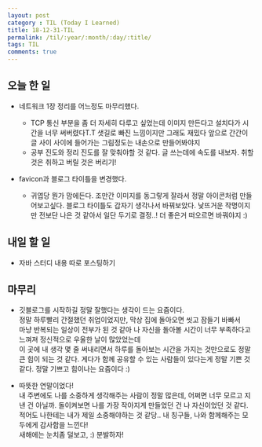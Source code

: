 ```yaml
---
layout: post
category : TIL (Today I Learned)
title: 18-12-31-TIL
permalink: /til/:year/:month/:day/:title/
tags: TIL
comments: true
---
```


## 오늘 한 일
- 네트워크 1장 정리를 어느정도 마무리했다. 
    - TCP 통신 부분을 좀 더 자세히 다루고 싶었는데 이미지 만든다고 설치다가 시간을 너무 써버렸다T.T 
    샛길로 빠진 느낌이지만 그래도 재밌다 앞으로 간간이 글 사이 사이에 들어가는 그림정도는 내손으로 만들어봐야지  
    - 공부 진도와 정리 진도를 잘 맞춰야할 것 같다. 글 쓰는데에 속도를 내보자. 취할 것은 취하고 버릴 것은 버리기!

- favicon과 블로그 타이틀을 변경했다.
    - 귀엽당 뭔가 맘에든다. 조만간 이미지를 동그랗게 잘라서 정말 아이콘처럼 만들어보고싶다.
    블로그 타이틀도 갑자기 생각나서 바꿔보았다. 낯뜨거운 작명이지만 전보단 나은 것 같아서 일단 두기로 결정..! 
    더 좋은거 떠오르면 바꿔야지 :)  
        
## 내일 할 일
- 자바 스터디 내용 따로 포스팅하기     
     
    
## 마무리
- 깃블로그를 시작하길 정말 잘했다는 생각이 드는 요즘이다.       
정말 하루빨리 간절했던 취업이었지만, 막상 집에 돌아오면 씻고 잠들기 바빠서  
마냥 반복되는 일상이 전부가 된 것 같아 나 자신을 돌아볼 시간이 너무 부족하다고 느껴져 정신적으로 우울한 날이 많았었는데   
이 곳에 내 생각 몇 줄 써내리면서 하루를 돌아보는 시간을 가지는 것만으로도 정말 큰 힘이 되는 것 같다.
게다가 함께 공유할 수 있는 사람들이 있다는게 정말 기쁜 것 같다. 정말 기쁘고 힘이나는 요즘이다 :) 

- 따뜻한 연말이었다!  
내 주변에도 나를 소중하게 생각해주는 사람이 정말 많은데, 어쩌면 너무 모르고 지낸 건 아닐까.
돌이켜보면 나를 가장 작아지게 만들었던 건 나 자신이었던 것 같다. 
적어도 나한테는 내가 제일 소중해야하는 것 같당.. 내 칭구들, 나와 함께해주는 모두에게 감사함을 느낀다!  
새해에는 눈치좀 덜보고, :) 분발하자!  
